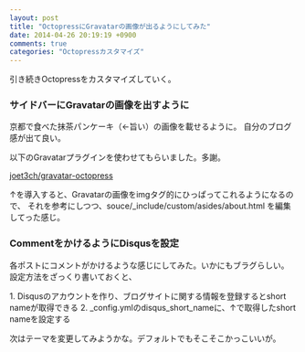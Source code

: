 ```yaml
---
layout: post
title: "OctopressにGravatarの画像が出るようにしてみた"
date: 2014-04-26 20:19:19 +0900
comments: true
categories: "Octopressカスタマイズ"
---
```


引き続きOctopressをカスタマイズしていく。

### サイドバーにGravatarの画像を出すように

京都で食べた抹茶パンケーキ（←旨い）の画像を載せるように。
自分のブログ感が出て良い。

以下のGravatarプラグインを使わせてもらいました。多謝。

[joet3ch/gravatar-octopress](https://github.com/joet3ch/gravatar-octopress)

↑を導入すると、Gravatarの画像をimgタグ的にひっぱってこれるようになるので、
それを参考にしつつ、souce/_include/custom/asides/about.html を編集してった感じ。

### CommentをかけるようにDisqusを設定

各ポストにコメントがかけるような感じにしてみた。いかにもブラグらしい。<br>
設定方法をざっくり書いておくと、

<span>
1. Disqusのアカウントを作り、ブログサイトに関する情報を登録するとshort nameが取得できる
2. _config.ymlのdisqus_short_nameに、↑で取得したshort nameを設定する
</span>


次はテーマを変更してみようかな。デフォルトでもそこそこかっこいいが。
